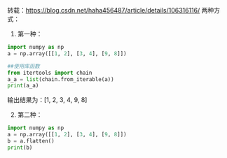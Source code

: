 转载：https://blog.csdn.net/haha456487/article/details/106316116/
两种方式：

1. 第一种：

```py
import numpy as np
a = np.array([[1, 2], [3, 4], [9, 8]])

##使用库函数
from itertools import chain
a_a = list(chain.from_iterable(a))
print(a_a)
```

输出结果为：[1, 2, 3, 4, 9, 8]

2. 第二种：

```py
import numpy as np
a = np.array([[1, 2], [3, 4], [9, 8]])
b = a.flatten()
print(b)
```